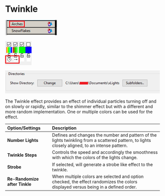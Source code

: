 # Twinkle

![Icon](../../.gitbook/assets/image%20%28318%29.png)

![Sequencer Grid](../../.gitbook/assets/image%20%28751%29.png)

![](../../.gitbook/assets/image%20%28654%29.png)

The Twinkle effect provides an effect of individual particles turning off and on slowly or rapidly, similar to the shimmer effect but with a different and more random implementation.  One or multiple colors can be used for the effect.

| Option/Settings | Description |
| :--- | :--- |
| **Number Lights** | Defines and changes the number and pattern of the lights twinkling from a scattered pattern, to lights closely aligned, to an intense pattern. |
| **Twinkle Steps** | Controls the speed and accordingly the smoothness with which the colors of the lights change. |
| **Strobe** | If selected, will generate a strobe like effect to the twinkle. |
| **Re-Randomize after Tinkle** | When multiple colors are selected and option checked, the effect randomizes the colors displayed versus being in a defined order. |

